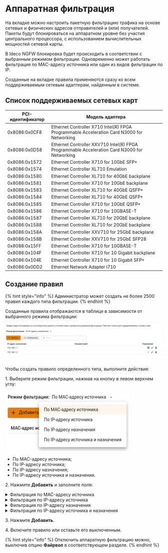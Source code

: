 # Аппаратная фильтрация

На вкладке можно настроить пакетную фильтрацию трафика на основе сетевых и физических адресов отправителей и (или) получателей. Пакеты будут блокироваться на аппаратном уровне без участия центрального процессора, c использованием вычислительных мощностей сетевой карты.

В Ideco NGFW блокировка будет происходить в соответствии с выбранным режимом фильтрации. Одновременно может работать фильтрация по MAC-адресу источника или один из видов фильтрации по IP.

Созданные на вкладке правила применяются сразу ко всем поддерживаемым сетевым адаптерам, найденным в системе.

## Список поддерживаемых сетевых карт

| PCI-идентификатор | Модель адаптера |
|-------------------|-----------------|
| 0x8086:0x0CF8 | Ethernet Controller X710 Intel(R) FPGA Programmable Acceleration Card N3000 for Networking |
| 0x8086:0x0D58 | Ethernet Controller XXV710 Intel(R) FPGA Programmable Acceleration Card N3000 for Networking |
| 0x8086:0x1572 | Ethernet Controller X710 for 10GbE SFP+ |
| 0x8086:0x1574 | Ethernet Controller XL710 Emulation |
| 0x8086:0x1580 | Ethernet Controller XL710 for 40GbE backplane |
| 0x8086:0x1581 | Ethernet Controller X710 for 10GbE backplane |
| 0x8086:0x1583 | Ethernet Controller XL710 for 40GbE QSFP+ |
| 0x8086:0x1584 | Ethernet Controller XL710 for 40GbE QSFP+ |
| 0x8086:0x1585 | Ethernet Controller X710 for 10GbE QSFP+ |
| 0x8086:0x1586 | Ethernet Controller X710 for 10GBASE-T |
| 0x8086:0x1587 | Ethernet Controller XL710 for 20GbE backplane |
| 0x8086:0x1588 | Ethernet Controller XL710 for 20GbE backplane |
| 0x8086:0x158A | Ethernet Controller XXV710 for 25GbE backplane |
| 0x8086:0x158B | Ethernet Controller XXV710 for 25GbE SFP28 |
| 0x8086:0x15FF | Ethernet Controller X710 for 10GBASE-T |
| 0x8086:0x104F | Ethernet Controller X710 for 10 Gigabit backplane |
| 0x8086:0x104E | Ethernet Controller X710 for 10 Gigabit SFP+ |
| 0x8086:0x0DD2 | Ethernet Network Adapter I710 |

## Создание правил

{% hint style="info" %}
Администратор может создать не более 2500 правил каждого типа фильтрации.
{% endhint %}

Созданные правила отображаются в таблице в зависимости от выбранного режима фильтрации:

![](/.gitbook/assets/hardware-filtering1.png)

Чтобы создать правило определенного типа, выполните действия:

1\. Выберите режим фильтрации, нажмав на кнопку в левом верхнем углу:

![](/.gitbook/assets/hardware-filtering.png)

* По MAC-адресу источника;
* По IP-адресу источника;
* По IP-адресу назначения;
* По IP-адресу источника и назначения.

2\. Нажмите **Добавить** и заполните поля:

<details>
<summary>Фильтрация по MAC-адресу источника</summary>

![](/.gitbook/assets/hardware-filtering2.png)

* **MAC-адрес** - введите физический адрес источника трафика;
* **Протокол** - введите [номер](https://www.iana.org/assignments/ieee-802-numbers/ieee-802-numbers.xhtml) протокола сетевого уровня. **Не указывайте протокол IPv4** (значение 2048), для фильтрации  на сетевом уровне используйте правила *По IP-адресу источника*, *По IP-адресу назначения*, *По IP-адресу источника и назначения*;
* **Коментарий** - поле необязательное.

</details>

<details>
<summary>Фильтрация по IP-адресу источника</summary>

![](/.gitbook/assets/hardware-filtering3.png)

* **IP-адрес источника** - введите IP-адрес источника трафика;
* **Коментарий** - поле необязательное.

</details>

<details>
<summary>Фильтрация по IP-адресу назначения</summary>

![](/.gitbook/assets/hardware-filtering4.png)

* IP-адрес назначения - введите IP-адрес назначения трафика;
* Коментарий - поле необязательное.

</details>

<details>
<summary>Фильтрация по IP-адресу источника и назначения</summary>

![](/.gitbook/assets/hardware-filtering5.png)

* **IP-адрес источника** - введите IP-адрес источника трафика;
* **IP-адрес назначения** - введите IP-адрес назначения трафика;
* **Коментарий** - поле необязательное.

</details>

3\. Нажмите **Добавить**.

4\. Включите правило или оставьте его выключенным.

{% hint style="info" %}
Отключить аппаратную фильтрацию можно, выключив опцию **Файрвол** в соответствующем разделе.
{% endhint %}
